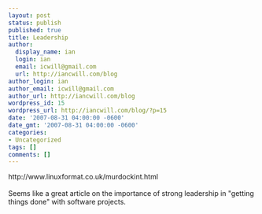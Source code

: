 ```yaml
---
layout: post
status: publish
published: true
title: Leadership
author:
  display_name: ian
  login: ian
  email: icwill@gmail.com
  url: http://iancwill.com/blog
author_login: ian
author_email: icwill@gmail.com
author_url: http://iancwill.com/blog
wordpress_id: 15
wordpress_url: http://iancwill.com/blog/?p=15
date: '2007-08-31 04:00:00 -0600'
date_gmt: '2007-08-31 04:00:00 -0600'
categories:
- Uncategorized
tags: []
comments: []
---
```

<p>http:&#47;&#47;www.linuxformat.co.uk&#47;murdockint.html <br &#47;><br &#47;>Seems like a great article on the importance of strong leadership in "getting things done" with software projects.</p>
